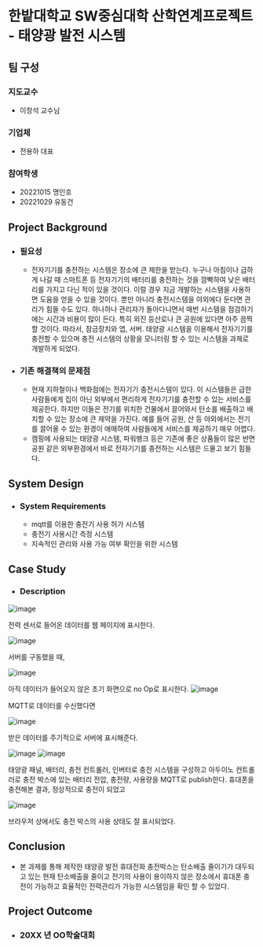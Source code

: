 # 한밭대학교 SW중심대학 산학연계프로젝트 - 태양광 발전 시스템

## **팀 구성**
### 지도교수
 - 이창석 교수님

### 기업체 
 - 전용하 대표

### 참여학생
 - 20221015 명인호 
 - 20221029 유동건

## Project Background
- ### 필요성
  - 전자기기를 충전하는 시스템은 장소에 큰 제한을 받는다. 누구나 아침이나 급하게 나갈 때 스마트폰 등 전자기기의 배터리를 충전하는 것을 깜빡하여 낮은 배터리를 가지고 다닌 적이 있을 것이다. 이럴 경우 지금 개발하는 시스템을 사용하면 도움을 얻을 수 있을 것이다. 뿐만 아니라 충전시스템을 야외에다 둔다면 관리가 힘들 수도 있다. 하나하나 관리자가 돌아다니면서 매번 시스템을 점검하기에는 시간과 비용이 많이 든다. 특히 외진 등산로나 큰 공원에 있다면 아주 끔찍할 것이다. 따라서, 잠금장치와 앱, 서버. 태양광 시스템을 이용해서 전자기기를 충전할 수 있으며 충전 시스템의 상황을 모니터링 할 수 있는 시스템을 과제로 개발하게 되었다.
 
- ### 기존 해결책의 문제점
  - 현재 지하철이나 백화점에는 전자기기 충전시스템이 있다. 이 시스템들은 급한 사람들에게 집이 아닌 외부에서 편리하게 전자기기를 충전할 수 있는 서비스를 제공한다. 하지만 이들은 전기를 위치한 건물에서 끌어와서 탄소를 배출하고 배치할 수 있는 장소에 큰 제약을 가진다. 예를 들어 공원, 산 등 야외에서는 전기를 끌어올 수 있는 환경이 애매하여 사람들에게 서비스를 제공하기 매우 어렵다.
  - 캠핑에 사용되는 태양광 시스템, 파워뱅크 등은 기존에 좋은 상품들이 많은 반면 공원 같은 외부환경에서 바로 전자기기를 충전하는 시스템은 드물고 보기 힘들다.
  
## System Design
  - ### System Requirements
    - mqtt를 이용한 충전기 사용 허가 시스템
    - 충전기 사용시간 측정 시스템
    - 지속적인 관리와 사용 가능 여부 확인을 위한 시스템 
    
## Case Study
  - ### Description
  ![image](https://github.com/HBNU-SWUNIV/INDPROJ23-solar/assets/131341115/9014e0dc-c33f-4d4a-aec2-bbe3af4bf661)

전력 센서로 들어온 데이터를 웹 페이지에 표시한다.
 
 ![image](https://github.com/HBNU-SWUNIV/INDPROJ23-solar/assets/131341115/3f7a46dc-4519-4cc1-8452-ef3b91d0af96)
 
 서버를 구동했을 때,
 
 ![image](https://github.com/HBNU-SWUNIV/INDPROJ23-solar/assets/131341115/1a52dea9-c0c6-4452-a308-e6657080fd2b)

아직 데이터가 들어오지 않은 초기 화면으로 no Op로 표시한다.
![image](https://github.com/HBNU-SWUNIV/INDPROJ23-solar/assets/131341115/fc4b4f28-cb7e-48e6-87b3-fdf75dbbc1d5)

MQTT로 데이터를 수신했다면

![image](https://github.com/HBNU-SWUNIV/INDPROJ23-solar/assets/131341115/8fc17eb3-a46f-4f48-922f-fd49b796ae1f)

받은 데이터를 주기적으로 서버에 표시해준다.

![image](https://github.com/HBNU-SWUNIV/INDPROJ23-solar/assets/131341115/478ca398-0a74-4f1f-9052-2636ab116e01)
![image](https://github.com/HBNU-SWUNIV/INDPROJ23-solar/assets/131341115/b5a4f431-832b-4a3e-8d42-e0f21823468b)

태양광 패널, 배터리, 충전 컨트롤러, 인버터로 충전 시스템을 구성하고 아두이노 컨트롤러로 충전 박스에 있는 배터리 전압, 충전량, 사용량을 MQTT로 publish한다. 휴대폰을 충전해본 결과, 정상적으로 충전이 되었고

![image](https://github.com/HBNU-SWUNIV/INDPROJ23-solar/assets/131341115/3640fd42-bf62-479f-912a-23fc674f9bda)

브라우저 상에서도 충전 박스의 사용 상태도 잘 표시되었다.

## Conclusion
  -  본 과제를 통해 제작한 태양광 발전 휴대전화 충전박스는 탄소배출 줄이기가 대두되고 있는 현재 탄소배출을 줄이고 전기의 사용이 용이하지 않은 장소에서 휴대폰 충전이 가능하고 효율적인 전력관리가 가능한 시스템임을 확인 할 수 있었다.
  
## Project Outcome
- ### 20XX 년 OO학술대회 

